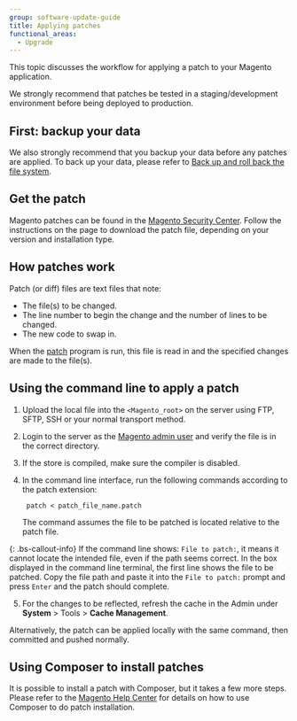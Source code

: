```yaml
---
group: software-update-guide
title: Applying patches
functional_areas:
  - Upgrade
---
```


This topic discusses the workflow for applying a patch to your Magento application.

We strongly recommend that patches be tested in a staging/development environment before being deployed to production.

## First: backup your data

We also strongly recommend that you backup your data before any patches are applied.
To back up your data, please refer to [Back up and roll back the file system][].

## Get the patch

Magento patches can be found in the [Magento Security Center][]. Follow the instructions on the page to download the patch file, depending on your version and installation type.

## How patches work

Patch (or diff) files are text files that note:

* The file(s) to be changed.
* The line number to begin the change and the number of lines to be changed.
* The new code to swap in.

When the [patch][] program is run, this file is read in and the specified changes are made to the file(s).

## Using the command line to apply a patch

1. Upload the local file into the `<Magento_root>` on the server using FTP, SFTP, SSH or your normal transport method.  
1. Login to the server as the [Magento admin user][] and verify the file is in the correct directory.
1. If the store is compiled, make sure the compiler is disabled.
1. In the command line interface, run the following commands according to the patch extension:

        patch < patch_file_name.patch

   The command assumes the file to be patched is located relative to the patch file.

{: .bs-callout-info}
If the command line shows: `File to patch:`, it means it cannot locate the intended file, even if the path seems correct.
In the box displayed in the command line terminal, the first line shows the file to be patched.
Copy the file path and paste it into the `File to patch:` prompt and press `Enter` and the patch should complete.

5. For the changes to be reflected, refresh the cache in the Admin under **System** > Tools > **Cache Management**.

Alternatively, the patch can be applied locally with the same command, then committed and pushed normally.

## Using Composer to install patches

It is possible to install a patch with Composer, but it takes a few more steps.
Please refer to the [Magento Help Center][] for details on how to use Composer to do patch installation.

<!-- Link Definitions -->
[Magento Security Center]:https://magento.com/security/patches
[-p1 instead of -p0]:http://man7.org/linux/man-pages/man1/patch.1.html
[Back up and roll back the file system]:https://devdocs.magento.com/guides/v2.3/install-gde/install/cli/install-cli-backup.html
[patch]:https://en.wikipedia.org/wiki/Patch_(Unix)
[Magento Help Center]:https://support.magento.com/hc/en-us/articles/360005484154-Create-a-patch-for-a-Magento-2-Composer-installation-from-a-GitHub-commit
[Magento Admin user]:https://devdocs.magento.com/guides/v2.3/config-guide/cli/config-cli.html#config-install-cli-first
